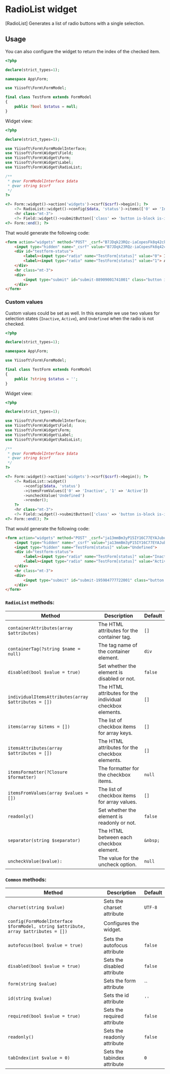 # RadioList widget

[RadioList] Generates a list of radio buttons with a single selection.

## Usage

You can also configure the widget to return the index of the checked item.

```php
<?php

declare(strict_types=1);

namespace App\Form;

use Yiisoft\Form\FormModel;

final class TestForm extends FormModel
{
    public ?bool $status = null;
}
```

Widget view:

```php
<?php

declare(strict_types=1);

use Yiisoft\Form\FormModelInterface;
use Yiisoft\Form\Widget\Field;
use Yiisoft\Form\Widget\Form;
use Yiisoft\Form\Widget\Label;
use Yiisoft\Form\Widget\RadioList;

/**
 * @var FormModelInterface $data
 * @var string $csrf
 */
?>

<?= Form::widget()->action('widgets')->csrf($csrf)->begin(); ?>
    <?= RadioList::widget()->config($data, 'status')->items(['0' => 'Inactive', '1' => 'Active'])->render(); ?>
    <hr class="mt-3">
    <?= Field::widget()->submitButton(['class' => 'button is-block is-info is-fullwidth', 'value' => 'Save']); ?>
<?= Form::end(); ?>
```

That would generate the following code:

```HTML
<form action="widgets" method="POST" _csrf="B7JDqk23RQz-iaCopesFk8q42ckOCtOrtpgPJKYb8Y5fxjHCe9o_SLfC_5vKtDD5qPmagjhD4eP9ymJ310SQvg==">
    <input type="hidden" name="_csrf" value="B7JDqk23RQz-iaCopesFk8q42ckOCtOrtpgPJKYb8Y5fxjHCe9o_SLfC_5vKtDD5qPmagjhD4eP9ymJ310SQvg==">
    <div id="testform-status">
        <label><input type="radio" name="TestForm[status]" value="0"> Inactive</label>
        <label><input type="radio" name="TestForm[status]" value="1"> Active</label>
    </div>
    <hr class="mt-3">
    <div>
        <input type="submit" id="submit-88909001741001" class="button is-block is-info is-fullwidth" name="submit-88909001741001" value="Save">
    </div>
</form>
```

### Custom values 

Custom values could be set as well. In this example we use two values for selection states (`Inactive`, `Active`), and `Undefined` when the radio is not checked.

```php
<?php

declare(strict_types=1);

namespace App\Form;

use Yiisoft\Form\FormModel;

final class TestForm extends FormModel
{
    public ?string $status = '';
}
```

Widget view:

```php
<?php

declare(strict_types=1);

use Yiisoft\Form\FormModelInterface;
use Yiisoft\Form\Widget\Field;
use Yiisoft\Form\Widget\Form;
use Yiisoft\Form\Widget\Label;
use Yiisoft\Form\Widget\RadioList;

/**
 * @var FormModelInterface $data
 * @var string $csrf
 */
?>

<?= Form::widget()->action('widgets')->csrf($csrf)->begin(); ?>
    <?= RadioList::widget()
        ->config($data, 'status')
        ->itemsFromValues(['0' => 'Inactive', '1' => 'Active'])
        ->uncheckValue('Undefined')
        ->render();
    ?>
    <hr class="mt-3">
    <?= Field::widget()->submitButton(['class' => 'button is-block is-info is-fullwidth', 'value' => 'Save']); ?>
<?= Form::end(); ?>
```

That would generate the following code:

```HTML
<form action="widgets" method="POST" _csrf="ja13mmBm3yP15IY16C77EYAJubug3MXnmMv_QcKYl2DV2QXyVgulZ7yv2QaHcc574kj68JaV96_TmZISs8f2UA==">
    <input type="hidden" name="_csrf" value="ja13mmBm3yP15IY16C77EYAJubug3MXnmMv_QcKYl2DV2QXyVgulZ7yv2QaHcc574kj68JaV96_TmZISs8f2UA==">
    <input type="hidden" name="TestForm[status]" value="Undefined">
    <div id="testform-status">
        <label><input type="radio" name="TestForm[status]" value="Inactive"> Inactive</label>
        <label><input type="radio" name="TestForm[status]" value="Active"> Active</label>
    </div>
    <hr class="mt-3">
    <div>
        <input type="submit" id="submit-195984777722001" class="button is-block is-info is-fullwidth" name="submit-195984777722001" value="Save">
    </div>
</form>
```

### `RadioList` methods: 

Method | Description | Default
-------|-------------|---------
`containerAttributes(array $attributes)` | The HTML attributes for the container tag. | `[]`
`containerTag(?string $name = null)` | The tag name of the container element. | `div`
`disabled(bool $value = true)` | Set whether the element is disabled or not. | `false`
`individualItemsAttributes(array $attributes = [])` | The HTML attributes for the individual checkbox elements. | `[]`
`items(array $items = [])` | The list of checkbox items for array keys. | `[]`
`itemsAttributes(array $attributes = [])` | The HTML attributes for the checkbox elements. | `[]`
`itemsFormatter(?Closure $formatter)` | The formatter for the checkbox items. | `null`
`itemsFromValues(array $values = [])` | The list of checkbox items for array values. | `[]`
`readonly()` | Set whether the element is readonly or not. | `false`
`separator(string $separator)` | The HTML between each checkbox element. | `&nbsp;`
`uncheckValue($value):` | The value for the uncheck option. | `null`

### `Common` methods:

Method | Description | Default
-------|-------------|---------
`charset(string $value)` | Sets the charset attribute | `UTF-8`
`config(FormModelInterface $formModel, string $attribute, array $attributes = [])` | Configures the widget. |
`autofocus(bool $value = true)` | Sets the autofocus attribute | `false`
`disabled(bool $value = true)` | Sets the disabled attribute | `false`
`form(string $value)` | Sets the form attribute | ``
`id(string $value)` | Sets the id attribute | `''`
`required(bool $value = true)` | Sets the required attribute | `false`
`readonly()` | Sets the readonly attribute | `false`
`tabIndex(int $value = 0)` | Sets the tabindex attribute | `0`
